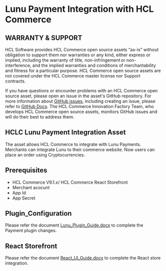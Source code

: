 # Lunu Payment Integration with HCL Commerce

## WARRANTY & SUPPORT 
HCL Software provides HCL Commerce open source assets “as-is” without obligation to support them nor warranties or any kind, either express or implied, including the warranty of title, non-infringement or non-interference, and the implied warranties and conditions of merchantability and fitness for a particular purpose. HCL Commerce open source assets are not covered under the HCL Commerce master license nor Support contracts.

If you have questions or encounter problems with an HCL Commerce open source asset, please open an issue in the asset's GitHub repository. For more information about [GitHub issues](https://docs.github.com/en/issues), including creating an issue, please refer to [GitHub Docs](https://docs.github.com/en). The HCL Commerce Innovation Factory Team, who develops HCL Commerce open source assets, monitors GitHub issues and will do their best to address them. 

## HCLC Lunu Payment Integration Asset
The asset allows HCL Commerce to integrate with Lunu Payments. Merchants can integrate Lunu to their commerce website.  Now users can place an order using Cryptocurrencies.

## Prerequisites
*	HCL Commerce V9.1.x/ HCL Commerce React Storefront
* Merchant acocunt
* App Id
* App Secret

## Plugin_Configuration
Please refer the document [Lunu_Plugin_Guide.docx](https://github.com/HCL-Commerce-Asset-Repository-Bullpen/Lunu_Payment_Integration/blob/main/Document/Lunu_Integration_Developer_Guide.docx) to complete the Payment plugin changes.

## React Storefront
Please refer the document [React_UI_Guide.docx](https://github.com/HCL-Commerce-Asset-Repository-Bullpen/Lunu_Payment_Integration/blob/main/Document/Lunu-React-UI-Implementation-guide.docx) to complete the React store integration.
